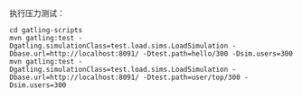 执行压力测试：

    cd gatling-scripts
    mvn gatling:test -Dgatling.simulationClass=test.load.sims.LoadSimulation -Dbase.url=http://localhost:8091/ -Dtest.path=hello/300 -Dsim.users=300
    mvn gatling:test -Dgatling.simulationClass=test.load.sims.LoadSimulation -Dbase.url=http://localhost:8091/ -Dtest.path=user/top/300 -Dsim.users=300
